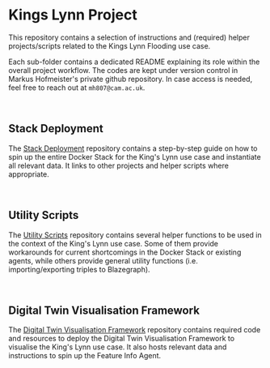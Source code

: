 # Kings Lynn Project

This repository contains a selection of instructions and (required) helper projects/scripts related to the Kings Lynn Flooding use case.

Each sub-folder contains a dedicated README explaining its role within the overall project workflow.
The codes are kept under version control in Markus Hofmeister's private github repository. In case access is needed, feel free to reach out at `mh807@cam.ac.uk`.


&nbsp;
## Stack Deployment

The [Stack Deployment] repository contains a step-by-step guide on how to spin up the entire Docker Stack for the King's Lynn use case and instantiate all relevant data. It links to other projects and helper scripts where appropriate.


&nbsp;
## Utility Scripts

The [Utility Scripts] repository contains several helper functions to be used in the context of the King's Lynn use case. Some of them provide workarounds for current shortcomings in the Docker Stack or existing agents, while others provide general utility functions (i.e. importing/exporting triples to Blazegraph).


&nbsp;
## Digital Twin Visualisation Framework

The [Digital Twin Visualisation Framework] repository contains required code and resources to deploy the Digital Twin Visualisation Framework to visualise the King's Lynn use case. It also hosts relevant data and instructions to spin up the Feature Info Agent.


<!-- Links -->
[Stack Deployment]: Stack%20Deployment
[Utility Scripts]: Utility%20Scripts
[Digital Twin Visualisation Framework]: Digital%20Twin%20Visualisation%20Framework